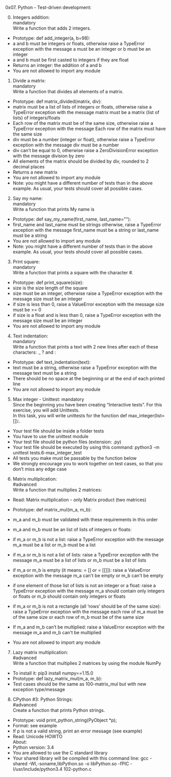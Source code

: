 0x07. Python - Test-driven development:  

0. Integers addition:  
mandatory  
Write a function that adds 2 integers.  
- Prototype: def add_integer(a, b=98):  
- a and b must be integers or floats, otherwise raise a TypeError exception with the message a must be an integer or b must be an integer  
- a and b must be first casted to integers if they are float  
- Returns an integer: the addition of a and b  
- You are not allowed to import any module  

1. Divide a matrix:  
mandatory  
Write a function that divides all elements of a matrix.  
- Prototype: def matrix_divided(matrix, div):  
- matrix must be a list of lists of integers or floats, otherwise raise a TypeError exception with the message matrix must be a matrix (list of lists) of integers/floats  
- Each row of the matrix must be of the same size, otherwise raise a TypeError exception with the message Each row of the matrix must have the same size  
- div must be a number (integer or float), otherwise raise a TypeError exception with the message div must be a number  
- div can’t be equal to 0, otherwise raise a ZeroDivisionError exception with the message division by zero  
- All elements of the matrix should be divided by div, rounded to 2 decimal places  
- Returns a new matrix  
- You are not allowed to import any module  
- Note: you might have a different number of tests than in the above example. As usual, your tests should cover all possible cases.  

2. Say my name:  
mandatory  
Write a function that prints My name is <first name> <last name>  
- Prototype: def say_my_name(first_name, last_name=""):  
- first_name and last_name must be strings otherwise, raise a TypeError exception with the message first_name must be a string or last_name must be a string  
- You are not allowed to import any module  
- Note: you might have a different number of tests than in the above example. As usual, your tests should cover all possible cases.  

3. Print square:  
mandatory  
Write a function that prints a square with the character #.  
- Prototype: def print_square(size):  
- size is the size length of the square  
- size must be an integer, otherwise raise a TypeError exception with the message size must be an integer  
- if size is less than 0, raise a ValueError exception with the message size must be >= 0  
- if size is a float and is less than 0, raise a TypeError exception with the message size must be an integer  
- You are not allowed to import any module  

4. Text indentation:  
mandatory  
Write a function that prints a text with 2 new lines after each of these characters: ., ? and :  
- Prototype: def text_indentation(text):  
- text must be a string, otherwise raise a TypeError exception with the message text must be a string  
- There should be no space at the beginning or at the end of each printed line  
- You are not allowed to import any module  

5. Max integer - Unittest: 
mandatory  
Since the beginning you have been creating “Interactive tests”. For this exercise, you will add Unittests.  
In this task, you will write unittests for the function def max_integer(list=[]):.  
- Your test file should be inside a folder tests  
- You have to use the unittest module  
- Your test file should be python files (extension: .py)  
- Your test file should be executed by using this command: python3 -m unittest tests.6-max_integer_test  
- All tests you make must be passable by the function below  
- We strongly encourage you to work together on test cases, so that you don’t miss any edge case  

6. Matrix multiplication:  
#advanced  
Write a function that multiplies 2 matrices:  
- Read: Matrix multiplication - only Matrix product (two matrices)  
- Prototype: def matrix_mul(m_a, m_b):  
- m_a and m_b must be validated with these requirements in this order  
- m_a and m_b must be an list of lists of integers or floats:  
- if m_a or m_b is not a list: raise a TypeError exception with the message m_a must be a list or m_b must be a list  
- if m_a or m_b is not a list of lists: raise a TypeError exception with the message m_a must be a list of lists or m_b must be a list of lists  
- if m_a or m_b is empty (it means: = [] or = [[]]): raise a ValueError exception with the message m_a can't be empty or m_b can't be empty  
- if one element of those list of lists is not an integer or a float: raise a TypeError exception with the message m_a should contain only integers or floats or m_b should contain only integers or floats  
- if m_a or m_b is not a rectangle (all ‘rows’ should be of the same size): raise a TypeError exception with the message each row of m_a must be of the same size or each row of m_b must be of the same size  
- If m_a and m_b can’t be multiplied: raise a ValueError exception with the message m_a and m_b can't be multiplied  

- You are not allowed to import any module  

7. Lazy matrix multiplication:  
#advanced  
Write a function that multiplies 2 matrices by using the module NumPy  
- To install it: pip3 install numpy==1.15.0  
- Prototype: def lazy_matrix_mul(m_a, m_b):  
- Test cases should be the same as 100-matrix_mul but with new exception type/message  

8. CPython #3: Python Strings:  
#advanced  
Create a function that prints Python strings.  
- Prototype: void print_python_string(PyObject *p);  
- Format: see example  
- If p is not a valid string, print an error message (see example)  
- Read: Unicode HOWTO  
About:  
- Python version: 3.4  
- You are allowed to use the C standard library  
- Your shared library will be compiled with this command line: gcc -shared -Wl,-soname,libPython.so -o libPython.so -fPIC -I/usr/include/python3.4 102-python.c  
